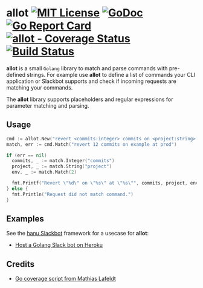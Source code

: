 # allot [![MIT License](https://img.shields.io/github/license/sbstjn/allot.svg?maxAge=3600)](https://github.com/sbstjn/allot/blob/master/LICENSE.md) [![GoDoc](https://godoc.org/github.com/sbstjn/allot?status.svg)](https://godoc.org/github.com/sbstjn/allot) [![Go Report Card](https://goreportcard.com/badge/github.com/sbstjn/allot)](https://goreportcard.com/report/github.com/sbstjn/allot) [![allot - Coverage Status](https://img.shields.io/coveralls/sbstjn/allot.svg)](https://coveralls.io/github/sbstjn/allot) [![Build Status](https://img.shields.io/circleci/project/sbstjn/allot.svg?maxAge=600)](https://circleci.com/gh/sbstjn/allot)

**allot** is a small `Golang` library to match and parse commands with pre-defined strings. For example use **allot** to define a list of commands your CLI application or Slackbot supports and check if incoming requests are matching your commands.

The **allot** library supports placeholders and regular expressions for parameter matching and parsing.

## Usage

```go
cmd := allot.New("revert <commits:integer> commits on <project:string> at (stage|prod)")
match, err := cmd.Match("revert 12 commits on example at prod")

if (err == nil)
  commits, _ := match.Integer("commits")
  project, _ := match.String("project")
  env, _ := match.Match(2)

  fmt.Printf("Revert \"%d\" on \"%s\" at \"%s\"", commits, project, env)
} else {
  fmt.Println("Request did not match command.")
}
```

## Examples

See the [hanu Slackbot](https://github.com/sbstjn/hanu) framework for a usecase for **allot**:

* [Host a Golang Slack bot on Heroku](https://sbstjn.com/host-golang-slackbot-on-heroku-with-hanu.html)

## Credits
 * [Go coverage script from Mathias Lafeldt](https://mlafeldt.github.io/blog/test-coverage-in-go/)
